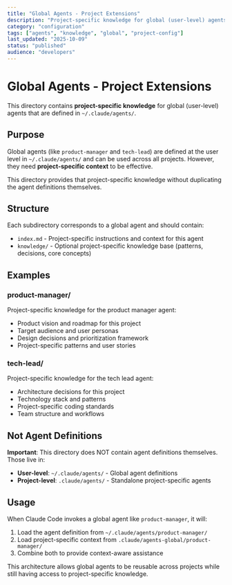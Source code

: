 ```yaml
---
title: "Global Agents - Project Extensions"
description: "Project-specific knowledge for global (user-level) agents"
category: "configuration"
tags: ["agents", "knowledge", "global", "project-config"]
last_updated: "2025-10-09"
status: "published"
audience: "developers"
---
```


# Global Agents - Project Extensions

This directory contains **project-specific knowledge** for global (user-level) agents that are defined in `~/.claude/agents/`.

## Purpose

Global agents (like `product-manager` and `tech-lead`) are defined at the user level in `~/.claude/agents/` and can be used across all projects. However, they need **project-specific context** to be effective.

This directory provides that project-specific knowledge without duplicating the agent definitions themselves.

## Structure

Each subdirectory corresponds to a global agent and should contain:

- `index.md` - Project-specific instructions and context for this agent
- `knowledge/` - Optional project-specific knowledge base (patterns, decisions, core concepts)

## Examples

### product-manager/

Project-specific knowledge for the product manager agent:

- Product vision and roadmap for this project
- Target audience and user personas
- Design decisions and prioritization framework
- Project-specific patterns and user stories

### tech-lead/

Project-specific knowledge for the tech lead agent:

- Architecture decisions for this project
- Technology stack and patterns
- Project-specific coding standards
- Team structure and workflows

## Not Agent Definitions

**Important**: This directory does NOT contain agent definitions themselves. Those live in:

- **User-level**: `~/.claude/agents/` - Global agent definitions
- **Project-level**: `.claude/agents/` - Standalone project-specific agents

## Usage

When Claude Code invokes a global agent like `product-manager`, it will:

1. Load the agent definition from `~/.claude/agents/product-manager/`
2. Load project-specific context from `.claude/agents-global/product-manager/`
3. Combine both to provide context-aware assistance

This architecture allows global agents to be reusable across projects while still having access to project-specific knowledge.
